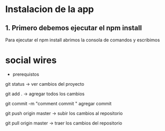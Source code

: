# Instalacion de la app
## 1. Primero debemos ejecutar el npm install

Para ejecutar el npm install abrimos la consola de comandos y escribimos 

# social wires 

- prerequistos

git status -> ver cambios del proyecto

git add . -> agregar todos los cambios

git commit -m "comment commit " agregar commit

git push origin master -> subir los cambios al repositorio

git pull origin master -> traer los cambios del repositorio
